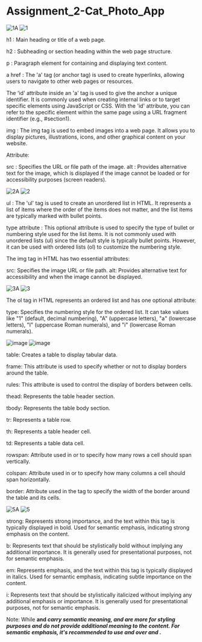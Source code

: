 # Assignment_2-Cat_Photo_App
![1A](https://github.com/Mayankkatheriya/Assignment_2-Cat_Photo_App/assets/128832286/8f28d08a-6d21-4870-97e6-f84ced9a2ab5)
![1](https://github.com/Mayankkatheriya/Assignment_2-Cat_Photo_App/assets/128832286/66b428d1-beab-43d8-badd-7f3c8b183196)

h1 :  Main heading or title of a web page.

h2 : Subheading or section heading within the web page structure.

p : Paragraph element for containing and displaying text content.

a href : The 'a' tag (or anchor tag) is used to create hyperlinks, allowing users to navigate to other web pages or resources.

The 'id' attribute inside an 'a' tag is used to give the anchor a unique identifier. It is commonly used when creating internal links or to target specific elements using JavaScript or CSS. With the 'id' attribute, you can refer to the specific element within the same page using a URL fragment identifier (e.g., #section1).

img : The img tag is used to embed images into a web page. It allows you to display pictures, illustrations, icons, and other graphical content on your website.

Attribute:

src : Specifies the URL or file path of the image.
alt : Provides alternative text for the image, which is displayed if the image cannot be loaded or for accessibility purposes (screen readers).

![2A](https://github.com/Mayankkatheriya/Assignment_2-Cat_Photo_App/assets/128832286/d1b8c348-5402-42fd-87c9-f6bdbda7c4cd)
![2](https://github.com/Mayankkatheriya/Assignment_2-Cat_Photo_App/assets/128832286/21b4ca04-4d2f-42d7-a1a1-8515d0a7f32a)

ul : The 'ul' tag is used to create an unordered list in HTML. It represents a list of items where the order of the items does not matter, and the list items are typically marked with bullet points.

type attribute : This optional attribute is used to specify the type of bullet or numbering style used for the list items. It is not commonly used with unordered lists (ul) since the default style is typically bullet points. However, it can be used with ordered lists (ol) to customize the numbering style.



The img tag in HTML has two essential attributes:

src: Specifies the image URL or file path.
alt: Provides alternative text for accessibility and when the image cannot be displayed.

![3A](https://github.com/Mayankkatheriya/Assignment_2-Cat_Photo_App/assets/128832286/ab5e8737-3e0d-411b-913a-e0d1375c1d6a)
![3](https://github.com/Mayankkatheriya/Assignment_2-Cat_Photo_App/assets/128832286/dfe20d26-2a2a-4a94-994f-6a23bbc38e1c)

The ol tag in HTML represents an ordered list and has one optional attribute:

type: Specifies the numbering style for the ordered list. It can take values like "1" (default, decimal numbering), "A" (uppercase letters), "a" (lowercase letters), "I" (uppercase Roman numerals), and "i" (lowercase Roman numerals).

![image](https://github.com/Mayankkatheriya/Assignment_2-Cat_Photo_App/assets/128832286/1d763aa4-1421-4007-8cdf-cc6c042077ed)
![image](https://github.com/Mayankkatheriya/Assignment_2-Cat_Photo_App/assets/128832286/307499d3-37cb-4e26-9a26-f3cfccb5234a)


table: Creates a table to display tabular data.

frame: This attribute is used to specify whether or not to display borders around the table.

rules: This attribute is used to control the display of borders between cells.

thead: Represents the table header section.

tbody: Represents the table body section.

tr: Represents a table row.

th: Represents a table header cell.

td: Represents a table data cell.

rowspan: Attribute used in <td> or <th> to specify how many rows a cell should span vertically.

colspan: Attribute used in <td> or <th> to specify how many columns a cell should span horizontally.

border: Attribute used in the <table> tag to specify the width of the border around the table and its cells.

![5A](https://github.com/Mayankkatheriya/Assignment_2-Cat_Photo_App/assets/128832286/b2c2e4ba-7f87-4efb-a730-ce71c9bbd56b)
![5](https://github.com/Mayankkatheriya/Assignment_2-Cat_Photo_App/assets/128832286/ce9cf5e2-3505-4d26-a7e6-0c92f372b1b4)

strong: Represents strong importance, and the text within this tag is typically displayed in bold. Used for semantic emphasis, indicating strong emphasis on the content.

b: Represents text that should be stylistically bold without implying any additional importance. It is generally used for presentational purposes, not for semantic emphasis.

em: Represents emphasis, and the text within this tag is typically displayed in italics. Used for semantic emphasis, indicating subtle importance on the content.

i: Represents text that should be stylistically italicized without implying any additional emphasis or importance. It is generally used for presentational purposes, not for semantic emphasis.

Note: While <strong> and <em> carry semantic meaning, <b> and <i> are more for styling purposes and do not provide additional meaning to the content. For semantic emphasis, it's recommended to use <strong> and <em> over <b> and <i>.

